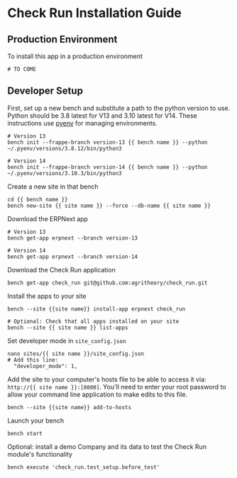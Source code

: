# Check Run Installation Guide

## Production Environment
To install this app in a production environment

```shell
# TO COME
```

## Developer Setup
First, set up a new bench and substitute a path to the python version to use. Python should be 3.8 latest for V13 and 3.10 latest for V14. These instructions use [pyenv](https://github.com/pyenv/pyenv) for managing environments.

```shell
# Version 13
bench init --frappe-branch version-13 {{ bench name }} --python ~/.pyenv/versions/3.8.12/bin/python3

# Version 14
bench init --frappe-branch version-14 {{ bench name }} --python ~/.pyenv/versions/3.10.3/bin/python3
```

Create a new site in that bench
```shell
cd {{ bench name }}
bench new-site {{ site name }} --force --db-name {{ site name }}
```

Download the ERPNext app
```shell
# Version 13
bench get-app erpnext --branch version-13

# Version 14
bench get-app erpnext --branch version-14
```

Download the Check Run application
```shell
bench get-app check_run git@github.com:agritheory/check_run.git 
```

Install the apps to your site
```shell
bench --site {{site name}} install-app erpnext check_run

# Optional: Check that all apps installed on your site
bench --site {{ site name }} list-apps
```

Set developer mode in `site_config.json`
```shell
nano sites/{{ site name }}/site_config.json
# Add this line:
  "developer_mode": 1,
```

Add the site to your computer's hosts file to be able to access it via: `http://{{ site name }}:[8000]`. You'll need to enter your root password to allow your command line application to make edits to this file.
```shell
bench --site {{site name}} add-to-hosts
```

Launch your bench
```shell
bench start
```

Optional: install a demo Company and its data to test the Check Run module's functionality
```shell
bench execute 'check_run.test_setup.before_test'
```
